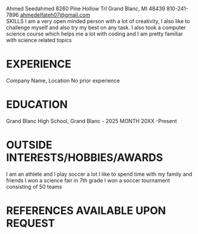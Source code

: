 Ahmed Seedahmed
8260 Pine Hollow Trl
Grand Blanc, MI 48439
810-241-7896
ahmedelfateh07@gmail.com  
SKILLS
I am a very open minded person with a lot of creativity, I also like to challenge myself and also try my best on any task. I also took a computer science course which helps me a lot with coding and I am pretty familiar with science related topics  



# EXPERIENCE
Company Name, Location 
No prior experience  



# EDUCATION
Grand Blanc High School, Grand Blanc - 2025
MONTH 20XX -Present



# OUTSIDE INTERESTS/HOBBIES/AWARDS
I am an athlete and I play soccer a lot
I like to spend time with my family and friends 
I won a science fair in 7th grade 
I won a soccer tournament consisting of 50 teams                              


# REFERENCES AVAILABLE UPON REQUEST




